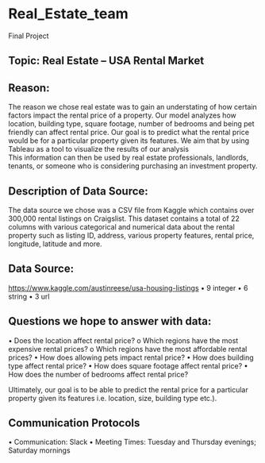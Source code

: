 # Real_Estate_team
Final Project 

## Topic: Real Estate – USA Rental Market

## Reason: 
The reason we chose real estate was to gain an understating of how certain factors impact the rental price of a property. Our model analyzes
how location, building type, square footage, number of bedrooms and being pet friendly can affect rental price. Our goal is to predict what the rental 
price would be for a particular property given its features. We aim that by using Tableau as a tool to visualize the results of our analysis  
This information can then be used by real estate professionals, landlords, tenants, or someone who is considering purchasing an investment property. 

## Description of Data Source: 
The data source we chose was a CSV file from Kaggle which contains over 300,000 rental listings on Craigslist. This dataset contains a total of 22 columns with various categorical and numerical data about the rental property such as listing ID, address, various property features, rental price, longitude, latitude and more. 

## Data Source: 
https://www.kaggle.com/austinreese/usa-housing-listings
•	9 integer
•	6 string
•	3 url



## Questions we hope to answer with data:
•	Does the location affect rental price?
  o	Which regions have the most expensive rental prices?
  o	Which regions have the most affordable rental prices?
•	How does allowing pets impact rental price?
•	How does building type affect rental price?
•	How does square footage affect rental price?
•	How does the number of bedrooms affect rental price?

Ultimately, our goal is to be able to predict the rental price for a particular property given its features i.e. location, size, building type etc.). 

## Communication Protocols
• Communication: Slack
• Meeting Times: Tuesday and Thursday evenings; Saturday mornings 
